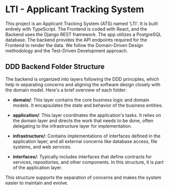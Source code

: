 # LTI - Applicant Tracking System

This project is an Applicant Tracking System (ATS) named 'LTI'. It is built entirely with TypeScript. The Frontend is coded with React, and the Backend uses the Django REST framework. The app utilizes a PostgreSQL database. The backend provides the API endpoints required for the Frontend to render the data. We follow the Domain-Driven Design methodology and the Test-Driven Development approach.

## DDD Backend Folder Structure

The backend is organized into layers following the DDD principles, which help in separating concerns and aligning the software design closely with the domain model. Here's a brief overview of each folder:

- **domain/**: This layer contains the core business logic and domain models. It encapsulates the state and behavior of the business entities.

- **application/**: This layer coordinates the application's tasks. It relies on the domain layer and directs the work that needs to be done, often delegating to the infrastructure layer for implementation.

- **infrastructure/**: Contains implementations of interfaces defined in the application layer, and all external concerns like database access, file systems, and web services.

- **interfaces/**: Typically includes interfaces that define contracts for services, repositories, and other components. In this structure, it is part of the application layer.

This structure supports the separation of concerns and makes the system easier to maintain and evolve.
